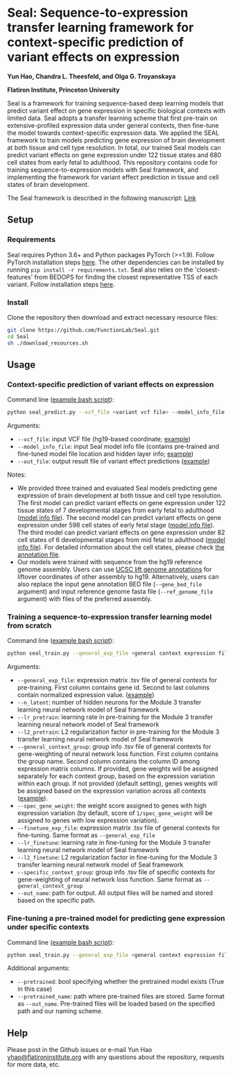 # **Seal**: **S**equence-to-**e**xpression tr**a**nsfer **l**earning framework for context-specific prediction of variant effects on expression 

**Yun Hao, Chandra L. Theesfeld, and Olga G. Troyanskaya**

**Flatiron Institute, Princeton University**

Seal is a framework for training sequence-based deep learning models that predict variant effect on gene expression in specific biological contexts with limited data. Seal adopts a transfer learning scheme that first pre-train on extensive-profiled expression data under general contexts, then fine-tune the model towards context-specific expression data. We applied the SEAL framework to train models predicting gene expression of brain development at both tissue and cell type resolution. In total, our trained Seal models can predict variant effects on gene expression under 122 tissue states and 680 cell states from early fetal to adulthood. This repository contains code for training sequence-to-expression models with Seal framework, and implementing the framework for variant effect prediction in tissue and cell states of brain development. 

The Seal framework is described in the following manuscript: [Link]()

## Setup 

### Requirements

Seal requires Python 3.6+ and Python packages PyTorch (>=1.9). Follow PyTorch installation steps [here](https://pytorch.org/). The other dependencies can be installed by running `pip install -r requirements.txt`. Seal also relies on the 'closest-features' from BEDOPS for finding the closest representative TSS of each variant. Follow installation steps [here](https://bedops.readthedocs.io/en/latest/).

### Install 

Clone the repository then download and extract necessary resource files:
```bash
git clone https://github.com/FunctionLab/Seal.git
cd Seal
sh ./download_resources.sh
```

## Usage

### Context-specific prediction of variant effects on expression

Command line ([example bash script](test/predict/test_var_predict.sh)):
```bash
python seal_predict.py --vcf_file <variant vcf file> --model_info_file <Seal model summary file> --out_file <Output model prediction file>
```

Arguments:
- `--vcf_file`: input VCF file (hg19-based coordinate; [example](test/predict/test_var.vcf))
- `--model_info_file`: input Seal model info file (contains pre-trained and fine-tuned model file location and hidden layer info; [example](model/tissue_state_early_fetal_to_adult/tissue_state_early_fetal_to_adult_seal_model_summary.txt)) 
- `--out_file`: output result file of variant effect predictions ([example](test/predict/test_var_tissue_state_effect_pred.tsv)) 

Notes:
- We provided three trained and evaluated Seal models predicting gene expression of brain development at both tissue and cell type resolution. The first model can predict variant effects on gene expression under 122 tissue states of 7 developmental stages from early fetal to adulthood ([model info file](model/tissue_state_early_fetal_to_adult/tissue_state_early_fetal_to_adult_seal_model_summary.txt)). The second model can predict variant effects on gene expression under 598 cell states of early fetal stage ([model info file](model/cell_state_early_fetal/cell_state_early_fetal_seal_model_summary.txt)). The third model can predict variant effects on gene expression under 82 cell states of 6 developmental stages from mid fetal to adulthood ([model info file](model/cell_state_mid_fetal_to_adult/cell_state_mid_fetal_to_adult_seal_model_summary.txt)). For detailed information about the cell states, please check [the annotation file](resource/cell_state_annotation.xlsx).
- Our models were trained with sequence from the hg19 reference genome assembly. Users can use [UCSC lift genome annotations](https://genome.ucsc.edu/cgi-bin/hgLiftOver) for liftover coordinates of other assembly to hg19. Alternatively, users can also replace the input gene annotation BED file (`--gene_bed_file` argument) and input reference genome fasta file (`--ref_genome_file` argument) with files of the preferred assembly.  

### Training a sequence-to-expression transfer learning model from scratch 

Command line ([example bash script](test/train/test_train_from_scratch.sh)):
```bash
python seal_train.py --general_exp_file <general context expression file> --n_latent <number of hidden neurons> --lr_pretrain <pre-training learning rate> --l2_pretrain <pre-training L2 regularization factor> --general_context_group <general context group info file> --spec_gene_weight <weight assigned to specific genes> --finetune_exp_file <specific context expression file> --lr_finetune <fine-tuning learning rate> --l2_finetune <fine-tuning L2 regularization factor> --specific_context_group <specific context group info file> --out_name <output file location>
```

Arguments:
- `--general_exp_file`: expression matrix .tsv file of general contexts for pre-training. First column contains gene id. Second to last columns contain normalized expression value. ([example](resource/geneanno.exp.csv_general_brain.tsv))
- `--n_latent`: number of hidden neurons for the Module 3 transfer learning neural network model of Seal framework 
- `--lr_pretrain`: learning rate in pre-training for the Module 3 transfer learning neural network model of Seal framework
- `--l2_pretrain`: L2 regularization factor in pre-training for the Module 3 transfer learning neural network model of Seal framework
- `--general_context_group`: group info .tsv file of general contexts for gene-weighting of neural network loss function. First column contains the group name. Second column contains the column ID among expression matrix columns. If provided, gene weights will be assigned separately for each context group, based on the expression variation within each group. If not provided (default setting), genes weights will be assigned based on the expression variation across all contexts ([example](resource/brain_dev_exp_tissue_group.tsv)). 
- `--spec_gene_weight`: the weight score assigned to genes with high expression variation (by default, score of `1/spec_gene_weight` will be assigned to genes with low expression variation). 
- `--finetune_exp_file`: expression matrix .tsv file of general contexts for fine-tuning. Same format as `--general_exp_file`
- `--lr_finetune`: learning rate in fine-tuning for the Module 3 transfer learning neural network model of Seal framework
- `--l2_finetune`: L2 regularization factor in fine-tuning for the Module 3 transfer learning neural network model of Seal framework
- `--specific_context_group`:  group info .tsv file of specific contexts for gene-weighting of neural network loss function. Same format as `--general_context_group`
- `--out_name`: path for output. All output files will be named and stored based on the specific path. 

### Fine-tuning a pre-trained model for predicting gene expression under specific contexts

Command line ([example bash script](test/train/test_train_from_pretrained.sh)): 
```bash
python seal_train.py --general_exp_file <general context expression file> --pretrained <True> --pretrained_name <pre-trained file location> --n_latent <number of hidden neurons> --spec_gene_weight <weight assigned to specific genes> --finetune_exp_file <specific context expression file> --lr_finetune <fine-tuning learning rate> --l2_finetune <fine-tuning L2 regularization factor> --specific_context_group <specific context group info file> --out_name <output file location>
```

Additional arguments: 
- `--pretrained`: bool specifying whether the pretrained model exists (True in this case)
- `--pretrained_name`: path where pre-trained files are stored. Same format as `--out_name`. Pre-trained files will be loaded based on the specified path and our naming scheme.

## Help
Please post in the Github issues or e-mail Yun Hao [yhao@flatironinstitute.org](mailto:yhao@flatironinstitute.org) with any questions about the repository, requests for more data, etc.

